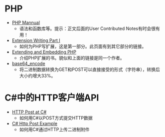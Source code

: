 # PHP #
  * [PHP Mannual](http://www.php.net/manual/en/)
    * 语法和函数库等。提示：正文后面的User Contributed Notes有时会很有用！
  * [Extension Writing Part I](http://devzone.zend.com/node/view/id/1021)
    * 如何为PHP写扩展，这是第一部分。此页面有到其它部分的链接。
  * [Extending and Embedding PHP](http://www.amazon.com/dp/067232704X/?tag=stackoverfl08-20)
    * 介绍PHP扩展的书。貌似和上面的链接是同一个作者。
  * [base64\_encode](http://us2.php.net/manual/en/function.base64-encode.php)
    * 将二进制数据转换为GET和POST可以直接接受的形式（字符串），转换后大小约增大33%。

# C#中的HTTP客户端API #
  * [HTTP Post at C#](http://en.csharp-online.net/HTTP_Post)
    * 如何用C#以POST方式提交HTTP数据
  * [C# Http Post Example](http://developer.nirvanix.com/forums/p/56/126.aspx)
    * 如何用C#通过HTTP上传二进制附件